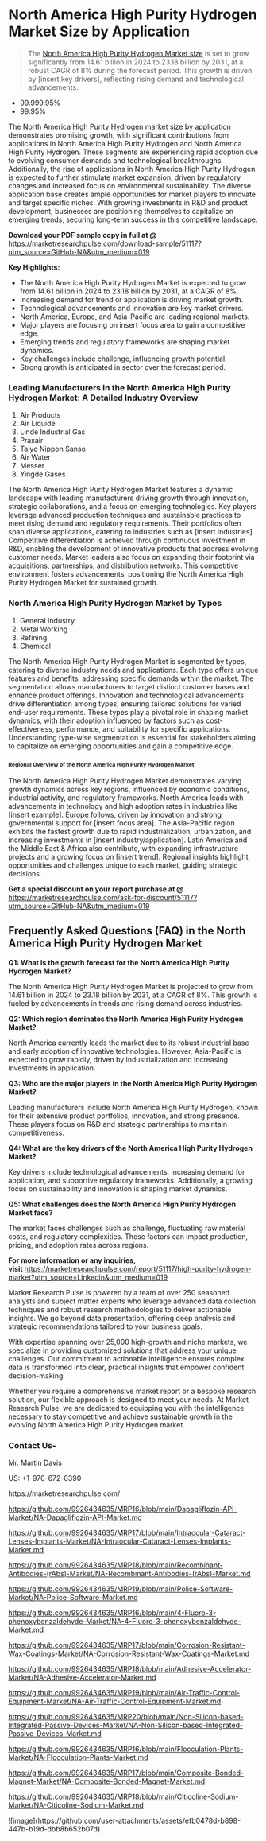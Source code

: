<h1>North America High Purity Hydrogen Market&nbsp;Size by Application</h1><blockquote><p>The <a href="https://marketresearchpulse.com/download-sample/51117?utm_source=GitHub-NA&amp;utm_medium=019">North America High Purity Hydrogen Market size</a> is set to grow significantly from 14.61 billion in 2024 to 23.18 billion by 2031, at a robust CAGR of 8% during the forecast period. This growth is driven by [insert key drivers], reflecting rising demand and technological advancements.</p></blockquote><ul><li>99.999.95%<li> 99.95%</li></ul><p>The North America High Purity Hydrogen market size by application demonstrates promising growth, with significant contributions from applications in North America High Purity Hydrogen and North America High Purity Hydrogen. These segments are experiencing rapid adoption due to evolving consumer demands and technological breakthroughs. Additionally, the rise of applications in North America High Purity Hydrogen is expected to further stimulate market expansion, driven by regulatory changes and increased focus on environmental sustainability. The diverse application base creates ample opportunities for market players to innovate and target specific niches. With growing investments in R&D and product development, businesses are positioning themselves to capitalize on emerging trends, securing long-term success in this competitive landscape.</p><p><strong>Download your PDF sample copy in full at @ </strong><a href="https://marketresearchpulse.com/download-sample/51117?utm_source=GitHub-NA&amp;utm_medium=019">https://marketresearchpulse.com/download-sample/51117?utm_source=GitHub-NA&amp;utm_medium=019</a></p><p><strong>Key Highlights: </strong></p><ul><li>The North America High Purity Hydrogen Market is expected to grow from 14.61 billion in 2024 to 23.18 billion by 2031, at a CAGR of 8%.</li><li>Increasing demand for trend or application is driving market growth.</li><li>Technological advancements and innovation are key market drivers.</li><li>North America, Europe, and Asia-Pacific are leading regional markets.</li><li>Major players are focusing on insert focus area to gain a competitive edge.</li><li>Emerging trends and regulatory frameworks are shaping market dynamics.</li><li>Key challenges include challenge, influencing growth potential.</li><li>Strong growth is anticipated in sector over the forecast period.</li></ul><h3>Leading Manufacturers in the North America High Purity Hydrogen Market: A Detailed Industry Overview</h3><ol><li>Air Products</li><li>Air Liquide</li><li>Linde Industrial Gas</li><li>Praxair</li><li>Taiyo Nippon Sanso</li><li>Air Water</li><li>Messer</li><li>Yingde Gases</li></ol><div class="flex max-w-full flex-col flex-grow"><div class="min-h-8 text-message flex w-full flex-col items-end gap-2 whitespace-normal break-words [.text-message+&amp;]:mt-5" dir="auto" data-message-author-role="assistant" data-message-id="fd8432e4-4910-450d-b182-61b7bfb0a01f" data-message-model-slug="gpt-4o"><div class="flex w-full flex-col gap-1 empty:hidden first:pt-[3px]"><div class="markdown prose w-full break-words dark:prose-invert light"><p>The North America High Purity Hydrogen Market features a dynamic landscape with leading manufacturers driving growth through innovation, strategic collaborations, and a focus on emerging technologies. Key players leverage advanced production techniques and sustainable practices to meet rising demand and regulatory requirements. Their portfolios often span diverse applications, catering to industries such as [insert industries]. Competitive differentiation is achieved through continuous investment in R&amp;D, enabling the development of innovative products that address evolving customer needs. Market leaders also focus on expanding their footprint via acquisitions, partnerships, and distribution networks. This competitive environment fosters advancements, positioning the North America High Purity Hydrogen Market for sustained growth.</p></div></div></div></div><h3>North America High Purity Hydrogen Market by Types</h3><ol><li>General Industry<li> Metal Working<li> Refining<li> Chemical</li></ol><div class="flex max-w-full flex-col flex-grow"><div class="min-h-8 text-message flex w-full flex-col items-end gap-2 whitespace-normal break-words [.text-message+&amp;]:mt-5" dir="auto" data-message-author-role="assistant" data-message-id="084470be-0bb7-4664-bddf-5156b4f41249" data-message-model-slug="gpt-4o-mini"><div class="flex w-full flex-col gap-1 empty:hidden first:pt-[3px]"><div class="markdown prose w-full break-words dark:prose-invert light"><p>The North America High Purity Hydrogen Market is segmented by types, catering to diverse industry needs and applications. Each type offers unique features and benefits, addressing specific demands within the market. The segmentation allows manufacturers to target distinct customer bases and enhance product offerings. Innovation and technological advancements drive differentiation among types, ensuring tailored solutions for varied end-user requirements. These types play a pivotal role in shaping market dynamics, with their adoption influenced by factors such as cost-effectiveness, performance, and suitability for specific applications. Understanding type-wise segmentation is essential for stakeholders aiming to capitalize on emerging opportunities and gain a competitive edge.</p></div></div></div></div><h3><span style="font-size: 11px;">Regional Overview of the North America High Purity Hydrogen Market</span></h3><div class="flex max-w-full flex-col flex-grow"><div class="min-h-8 text-message flex w-full flex-col items-end gap-2 whitespace-normal break-words [.text-message+&amp;]:mt-5" dir="auto" data-message-author-role="assistant" data-message-id="e9038762-ce64-4e30-91c9-9bd413514231" data-message-model-slug="gpt-4o-mini"><div class="flex w-full flex-col gap-1 empty:hidden first:pt-[3px]"><div class="markdown prose w-full break-words dark:prose-invert light"><p>The North America High Purity Hydrogen Market demonstrates varying growth dynamics across key regions, influenced by economic conditions, industrial activity, and regulatory frameworks. North America leads with advancements in technology and high adoption rates in industries like [insert example]. Europe follows, driven by innovation and strong governmental support for [insert focus area]. The Asia-Pacific region exhibits the fastest growth due to rapid industrialization, urbanization, and increasing investments in [insert industry/application]. Latin America and the Middle East &amp; Africa also contribute, with expanding infrastructure projects and a growing focus on [insert trend]. Regional insights highlight opportunities and challenges unique to each market, guiding strategic decisions.</p></div></div></div></div><p><strong>Get a special discount on your report purchase at @ </strong><a href="https://marketresearchpulse.com/ask-for-discount/51117?utm_source=GitHub-NA&amp;utm_medium=019">https://marketresearchpulse.com/ask-for-discount/51117?utm_source=GitHub-NA&amp;utm_medium=019</a></p><h2>Frequently Asked Questions (FAQ) in the North America High Purity Hydrogen Market</h2><p><strong>Q1: What is the growth forecast for the North America High Purity Hydrogen Market?</strong></p><p>The North America High Purity Hydrogen Market is projected to grow from 14.61 billion in 2024 to 23.18 billion by 2031, at a CAGR of 8%. This growth is fueled by advancements in trends and rising demand across industries.</p><p><strong>Q2: Which region dominates the North America High Purity Hydrogen Market?</strong></p><p>North America currently leads the market due to its robust industrial base and early adoption of innovative technologies. However, Asia-Pacific is expected to grow rapidly, driven by industrialization and increasing investments in application.</p><p><strong>Q3: Who are the major players in the North America High Purity Hydrogen Market?</strong></p><p>Leading manufacturers include North America High Purity Hydrogen, known for their extensive product portfolios, innovation, and strong presence. These players focus on R&amp;D and strategic partnerships to maintain competitiveness.</p><p><strong>Q4: What are the key drivers of the North America High Purity Hydrogen Market?</strong></p><p>Key drivers include technological advancements, increasing demand for application, and supportive regulatory frameworks. Additionally, a growing focus on sustainability and innovation is shaping market dynamics.</p><p><strong>Q5: What challenges does the North America High Purity Hydrogen Market face?</strong></p><p>The market faces challenges such as challenge, fluctuating raw material costs, and regulatory complexities. These factors can impact production, pricing, and adoption rates across regions.</p><p><strong>For more information or any inquiries, visit&nbsp;</strong><a href="https://marketresearchpulse.com/report/51117/high-purity-hydrogen-market?utm_source=Linkedin&utm_medium=019">https://marketresearchpulse.com/report/51117/high-purity-hydrogen-market?utm_source=Linkedin&utm_medium=019</a></p><p>Market Research Pulse is powered by a team of over 250 seasoned analysts and subject matter experts who leverage advanced data collection techniques and robust research methodologies to deliver actionable insights. We go beyond data presentation, offering deep analysis and strategic recommendations tailored to your business goals.</p><p>With expertise spanning over 25,000 high-growth and niche markets, we specialize in providing customized solutions that address your unique challenges. Our commitment to actionable intelligence ensures complex data is transformed into clear, practical insights that empower confident decision-making.</p><p>Whether you require a comprehensive market report or a bespoke research solution, our flexible approach is designed to meet your needs. At Market Research Pulse, we are dedicated to equipping you with the intelligence necessary to stay competitive and achieve sustainable growth in the evolving North America High Purity Hydrogen market.</p><h3><strong>Contact Us-</strong></h3><p>Mr. Martin Davis</p><p>US: +1-970-672-0390</p><p>https://marketresearchpulse.com/</p><p><a href="https://github.com/9926434635/MRP16/blob/main/Dapagliflozin-API-Market/NA-Dapagliflozin-API-Market.md">https://github.com/9926434635/MRP16/blob/main/Dapagliflozin-API-Market/NA-Dapagliflozin-API-Market.md</a></p><p><a href="https://github.com/9926434635/MRP17/blob/main/Intraocular-Cataract-Lenses-Implants-Market/NA-Intraocular-Cataract-Lenses-Implants-Market.md">https://github.com/9926434635/MRP17/blob/main/Intraocular-Cataract-Lenses-Implants-Market/NA-Intraocular-Cataract-Lenses-Implants-Market.md</a></p><p><a href="https://github.com/9926434635/MRP18/blob/main/Recombinant-Antibodies-(rAbs)-Market/NA-Recombinant-Antibodies-(rAbs)-Market.md">https://github.com/9926434635/MRP18/blob/main/Recombinant-Antibodies-(rAbs)-Market/NA-Recombinant-Antibodies-(rAbs)-Market.md</a></p><p><a href="https://github.com/9926434635/MRP19/blob/main/Police-Software-Market/NA-Police-Software-Market.md">https://github.com/9926434635/MRP19/blob/main/Police-Software-Market/NA-Police-Software-Market.md</a></p><p><a href="https://github.com/9926434635/MRP16/blob/main/4-Fluoro-3-phenoxybenzaldehyde-Market/NA-4-Fluoro-3-phenoxybenzaldehyde-Market.md">https://github.com/9926434635/MRP16/blob/main/4-Fluoro-3-phenoxybenzaldehyde-Market/NA-4-Fluoro-3-phenoxybenzaldehyde-Market.md</a></p><p><a href="https://github.com/9926434635/MRP17/blob/main/Corrosion-Resistant-Wax-Coatings-Market/NA-Corrosion-Resistant-Wax-Coatings-Market.md">https://github.com/9926434635/MRP17/blob/main/Corrosion-Resistant-Wax-Coatings-Market/NA-Corrosion-Resistant-Wax-Coatings-Market.md</a></p><p><a href="https://github.com/9926434635/MRP18/blob/main/Adhesive-Accelerator-Market/NA-Adhesive-Accelerator-Market.md">https://github.com/9926434635/MRP18/blob/main/Adhesive-Accelerator-Market/NA-Adhesive-Accelerator-Market.md</a></p><p><a href="https://github.com/9926434635/MRP19/blob/main/Air-Traffic-Control-Equipment-Market/NA-Air-Traffic-Control-Equipment-Market.md">https://github.com/9926434635/MRP19/blob/main/Air-Traffic-Control-Equipment-Market/NA-Air-Traffic-Control-Equipment-Market.md</a></p><p><a href="https://github.com/9926434635/MRP20/blob/main/Non-Silicon-based-Integrated-Passive-Devices-Market/NA-Non-Silicon-based-Integrated-Passive-Devices-Market.md">https://github.com/9926434635/MRP20/blob/main/Non-Silicon-based-Integrated-Passive-Devices-Market/NA-Non-Silicon-based-Integrated-Passive-Devices-Market.md</a></p><p><a href="https://github.com/9926434635/MRP16/blob/main/Flocculation-Plants-Market/NA-Flocculation-Plants-Market.md">https://github.com/9926434635/MRP16/blob/main/Flocculation-Plants-Market/NA-Flocculation-Plants-Market.md</a></p><p><a href="https://github.com/9926434635/MRP17/blob/main/Composite-Bonded-Magnet-Market/NA-Composite-Bonded-Magnet-Market.md">https://github.com/9926434635/MRP17/blob/main/Composite-Bonded-Magnet-Market/NA-Composite-Bonded-Magnet-Market.md</a></p><p><a href="https://github.com/9926434635/MRP18/blob/main/Citicoline-Sodium-Market/NA-Citicoline-Sodium-Market.md">https://github.com/9926434635/MRP18/blob/main/Citicoline-Sodium-Market/NA-Citicoline-Sodium-Market.md</a></p>
![image](https://github.com/user-attachments/assets/efb0478d-b898-447b-b19d-dbb8b652b07d)

